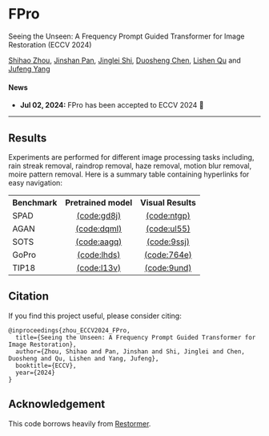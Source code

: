 # FPro
Seeing the Unseen: A Frequency Prompt Guided Transformer for Image Restoration (ECCV 2024)

[Shihao Zhou](https://joshyzhou.github.io/), [Jinshan Pan](https://jspan.github.io/), [Jinglei Shi](https://jingleishi.github.io/), [Duosheng Chen](https://github.com/Calvin11311), [Lishen Qu](https://github.com/qulishen) and [Jufeng Yang](https://cv.nankai.edu.cn/)

#### News
- **Jul 02, 2024:** FPro has been accepted to ECCV 2024 :tada: 
<hr />


## Results
Experiments are performed for different image processing tasks including, rain streak removal, raindrop removal, haze removal, motion blur removal, moire pattern removal. 
Here is a summary table containing hyperlinks for easy navigation:
<table>
  <tr>
    <th align="left">Benchmark</th>
    <th align="center">Pretrained model</th>
    <th align="center">Visual Results</th>
  </tr>
  <tr>
    <td align="left">SPAD</td>
    <td align="center"><a href="https://pan.baidu.com/s/1lHWbvsFFpbvja_vEcvnpqA">(code:gd8j)</a></td>
    <td align="center"><a href="https://pan.baidu.com/s/1duMbd4L0rvrWvxv9wnW2eg">(code:ntgp)</a></td>
  </tr>
  <tr>
    <td align="left">AGAN</td>
    <td align="center"><a href="https://pan.baidu.com/s/1Ki2kmibr515dCJmbdlpMhQ">(code:dqml)</a></td>
    <td align="center"><a href="https://pan.baidu.com/s/1cPbbsNM6i5ufyzIqPJz60g">(code:ul55)</a></td>
  </tr>
  <tr>
    <td align="left">SOTS</td>
    <td align="center"><a href="https://pan.baidu.com/s/117lm0l06YW1RuFzDPLiMZA">(code:aagq)</a></td>
    <td align="center"><a href="https://pan.baidu.com/s/1N-ZVnL3oGRy3voJ3Fl-YtQ">(code:9ssj)</a></td>
  </tr>
    <tr>
    <td align="left">GoPro</td>
    <td align="center"><a href="https://pan.baidu.com/s/1WjEISK2AntfdYOrrMwZOZw">(code:lhds)</a></td>
    <td align="center"><a href="https://pan.baidu.com/s/1EkXTI968Cyu7UnKwdgymag">(code:764e)</a></td>
  </tr>
    <tr>
    <td align="left">TIP18</td>
    <td align="center"><a href="https://pan.baidu.com/s/1NPmeAIZkVz7DkLVJxuonIw">(code:l13v)</a></td>
    <td align="center"><a href="https://pan.baidu.com/s/1tLGRx2pvogS0Sl7fpmloNQ">(code:9und)</a></td>
  </tr>

</table>


## Citation
If you find this project useful, please consider citing:

    @inproceedings{zhou_ECCV2024_FPro,
      title={Seeing the Unseen: A Frequency Prompt Guided Transformer for Image Restoration},
      author={Zhou, Shihao and Pan, Jinshan and Shi, Jinglei and Chen, Duosheng and Qu, Lishen and Yang, Jufeng},
      booktitle={ECCV},
      year={2024}
    }

## Acknowledgement

This code borrows heavily from [Restormer](https://github.com/swz30/Restormer). 